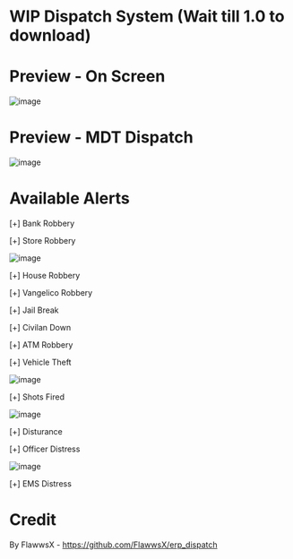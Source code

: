 # WIP Dispatch System (Wait till 1.0 to download)

# Preview - On Screen 
![image](https://i.imgur.com/3rZl5yZ.png)
# Preview - MDT Dispatch
![image](https://cdn.discordapp.com/attachments/940252790918352896/940377297347838023/unknown.png)

# Available Alerts

[+] Bank Robbery

[+] Store Robbery

![image](https://user-images.githubusercontent.com/82112471/153118089-2623116a-cd80-4eea-85b1-f3e37b748442.png)

[+] House Robbery

[+] Vangelico Robbery

[+] Jail Break

[+] Civilan Down

[+] ATM Robbery

[+] Vehicle Theft

![image](https://user-images.githubusercontent.com/82112471/153121729-d41c2faa-498f-4acb-a87c-85b02ca2ed7b.png)

[+] Shots Fired

![image](https://user-images.githubusercontent.com/82112471/153121639-140e2730-b628-46ad-b787-84115d999878.png)

[+] Disturance

[+] Officer Distress

![image](https://user-images.githubusercontent.com/82112471/153128097-4988af31-abc2-429e-aafd-a1cd0773f03a.png)

[+] EMS Distress

# Credit
By FlawwsX - https://github.com/FlawwsX/erp_dispatch
